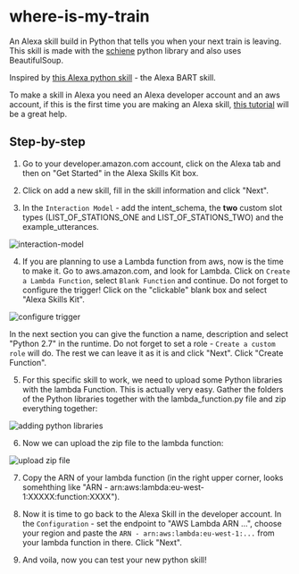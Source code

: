 # where-is-my-train

An Alexa skill build in Python that tells you when your next train is leaving. This skill is made with the [schiene] python library and also uses BeautifulSoup. 

Inspired by [this Alexa python skill] - the Alexa BART skill.

To make a skill in Alexa you need an Alexa developer account and an aws account, if this is the first time you are making an Alexa skill, [this tutorial] will be a great help.

[schiene]: https://github.com/kennell/schiene
[this Alexa python skill]: https://github.com/simonprickett/alexabart
[this tutorial]: https://github.com/alexa/skill-sample-nodejs-fact

## Step-by-step

1. Go to your developer.amazon.com account, click on the Alexa tab and then on "Get Started" in the Alexa Skills Kit box.

2. Click on add a new skill, fill in the skill information and click "Next".

3. In the `Interaction Model` - add the intent_schema, the **two** custom slot types (LIST_OF_STATIONS_ONE and LIST_OF_STATIONS_TWO) and the example_utterances.

![interaction-model](https://github.com/Emelieh21/where-is-my-train/blob/master/screenshots/interaction-model.png) 

4. If you are planning to use a Lambda function from aws, now is the time to make it. Go to aws.amazon.com, and look for Lambda. Click on `Create a Lambda Function`, select `Blank Function` and continue. Do not forget to configure the trigger! Click on the "clickable" blank box and select "Alexa Skills Kit". 

![configure trigger](https://github.com/Emelieh21/where-is-my-train/blob/master/screenshots/configure_triggers.png) 

In the next section you can give the function a name, description and select "Python 2.7" in the runtime. Do not forget to set a role - `Create a custom role` will do. The rest we can leave it as it is and click "Next". Click "Create Function".

5. For this specific skill to work, we need to upload some Python libraries with the lambda Function. This is actually very easy. Gather the folders of the Python libraries together with the lambda_function.py file and zip everything together:

![adding python libraries](https://github.com/Emelieh21/where-is-my-train/blob/master/screenshots/adding_python_libraries.png) 

6. Now we can upload the zip file to the lambda function:

![upload zip file](https://github.com/Emelieh21/where-is-my-train/blob/master/screenshots/upload_zip_file.png) 

7. Copy the ARN of your lambda function (in the right upper corner, looks somehthing like "ARN - arn:aws:lambda:eu-west-1:XXXXX:function:XXXX"). 

8. Now it is time to go back to the Alexa Skill in the developer account. In the `Configuration` - set the endpoint to "AWS Lambda ARN ...", choose your region and paste the `ARN - arn:aws:lambda:eu-west-1:...` from your lambda function in there. Click "Next".

9. And voila, now you can test your new python skill!


